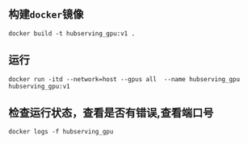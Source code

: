 ##  构建`docker`镜像
`docker build -t hubserving_gpu:v1 .`

##  运行
`docker run -itd --network=host --gpus all  --name hubserving_gpu hubserving_gpu:v1`

##  检查运行状态，查看是否有错误,查看端口号
`docker logs -f hubserving_gpu `
